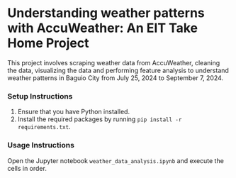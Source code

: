 # Understanding weather patterns with AccuWeather: An EIT Take Home Project

This project involves scraping weather data from AccuWeather, cleaning the data, visualizing the data and performing feature analysis to understand weather patterns in Baguio City from July 25, 2024 to September 7, 2024.

### Setup Instructions
1. Ensure that you have Python installed.
2. Install the required packages by running `pip install -r requirements.txt`.

### Usage Instructions
Open the Jupyter notebook `weather_data_analysis.ipynb` and execute the cells in order.
